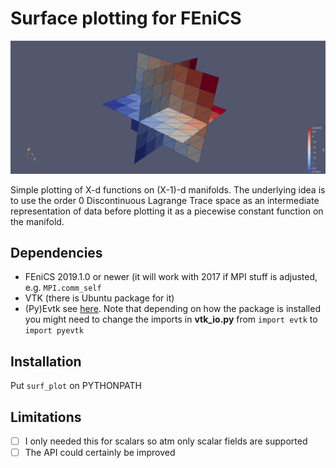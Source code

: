 # Surface plotting for FEniCS

 <p align="center">
    <img src="https://github.com/MiroK/surf-plot/blob/master/doc/logo.png">
  </p>

Simple plotting of X-d functions on (X-1)-d manifolds. The underlying idea
is to use the order 0 Discontinuous Lagrange Trace space as an
intermediate representation of data before plotting it as a piecewise constant
function on the manifold.

## Dependencies
- FEniCS 2019.1.0 or newer (it will work with 2017 if MPI stuff is adjusted, e.g. `MPI.comm_self`
- VTK (there is Ubuntu package for it)
- (Py)Evtk see [here](https://vtk.org/Wiki/VTK/Writing_VTK_files_using_python). Note
that depending on how the package is installed you might need to change the imports
in **vtk_io.py** from `import evtk` to `import pyevtk`

## Installation
Put `surf_plot` on PYTHONPATH

## Limitations
- [ ] I only needed this for scalars so atm only scalar fields are supported
- [ ] The API could certainly be improved

